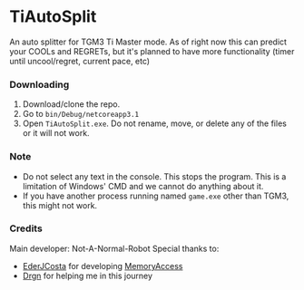 # TiAutoSplit
 An auto splitter for TGM3 Ti Master mode.
 As of right now this can predict your COOLs and REGRETs, but it's planned to have more functionality (timer until uncool/regret, current pace, etc)

### Downloading
 1. Download/clone the repo.
 2. Go to `bin/Debug/netcoreapp3.1`
 3. Open `TiAutoSplit.exe`. Do not rename, move, or delete any of the files or it will not work.

### Note
- Do not select any text in the console. This stops the program. This is a limitation of Windows' CMD and we cannot do anything about it.
- If you have another process running named `game.exe` other than TGM3, this might not work.

### Credits
 Main developer: Not-A-Normal-Robot
 Special thanks to:
  - [EderJCosta](https://github.com/EderJCosta) for developing [MemoryAccess](https://github.com/EderJCosta/MemoryAccess)
  - [Drgn](https://github.com/BttrDrgn) for helping me in this journey
